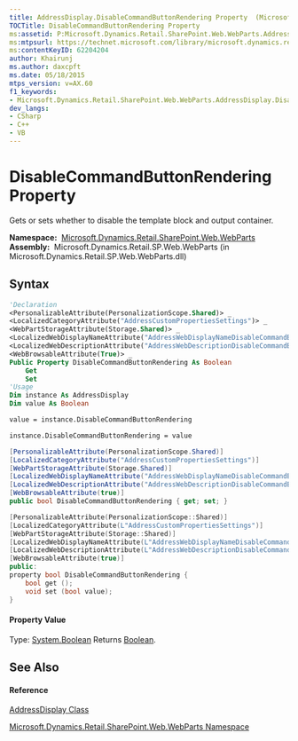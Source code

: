 ```yaml
---
title: AddressDisplay.DisableCommandButtonRendering Property  (Microsoft.Dynamics.Retail.SharePoint.Web.WebParts)
TOCTitle: DisableCommandButtonRendering Property
ms:assetid: P:Microsoft.Dynamics.Retail.SharePoint.Web.WebParts.AddressDisplay.DisableCommandButtonRendering
ms:mtpsurl: https://technet.microsoft.com/library/microsoft.dynamics.retail.sharepoint.web.webparts.addressdisplay.disablecommandbuttonrendering(v=AX.60)
ms:contentKeyID: 62204204
author: Khairunj
ms.author: daxcpft
ms.date: 05/18/2015
mtps_version: v=AX.60
f1_keywords:
- Microsoft.Dynamics.Retail.SharePoint.Web.WebParts.AddressDisplay.DisableCommandButtonRendering
dev_langs:
- CSharp
- C++
- VB
---
```


# DisableCommandButtonRendering Property

Gets or sets whether to disable the template block and output container.

**Namespace:**  [Microsoft.Dynamics.Retail.SharePoint.Web.WebParts](microsoft-dynamics-retail-sharepoint-web-webparts-namespace.md)  
**Assembly:**  Microsoft.Dynamics.Retail.SP.Web.WebParts (in Microsoft.Dynamics.Retail.SP.Web.WebParts.dll)

## Syntax

``` vb
'Declaration
<PersonalizableAttribute(PersonalizationScope.Shared)> _
<LocalizedCategoryAttribute("AddressCustomPropertiesSettings")> _
<WebPartStorageAttribute(Storage.Shared)> _
<LocalizedWebDisplayNameAttribute("AddressWebDisplayNameDisableCommandButtonRendering")> _
<LocalizedWebDescriptionAttribute("AddressWebDescriptionDisableCommandButtonRendering")> _
<WebBrowsableAttribute(True)> _
Public Property DisableCommandButtonRendering As Boolean
    Get
    Set
'Usage
Dim instance As AddressDisplay
Dim value As Boolean

value = instance.DisableCommandButtonRendering

instance.DisableCommandButtonRendering = value
```

``` csharp
[PersonalizableAttribute(PersonalizationScope.Shared)]
[LocalizedCategoryAttribute("AddressCustomPropertiesSettings")]
[WebPartStorageAttribute(Storage.Shared)]
[LocalizedWebDisplayNameAttribute("AddressWebDisplayNameDisableCommandButtonRendering")]
[LocalizedWebDescriptionAttribute("AddressWebDescriptionDisableCommandButtonRendering")]
[WebBrowsableAttribute(true)]
public bool DisableCommandButtonRendering { get; set; }
```

``` c++
[PersonalizableAttribute(PersonalizationScope::Shared)]
[LocalizedCategoryAttribute(L"AddressCustomPropertiesSettings")]
[WebPartStorageAttribute(Storage::Shared)]
[LocalizedWebDisplayNameAttribute(L"AddressWebDisplayNameDisableCommandButtonRendering")]
[LocalizedWebDescriptionAttribute(L"AddressWebDescriptionDisableCommandButtonRendering")]
[WebBrowsableAttribute(true)]
public:
property bool DisableCommandButtonRendering {
    bool get ();
    void set (bool value);
}
```

#### Property Value

Type: [System.Boolean](https://technet.microsoft.com/library/a28wyd50\(v=ax.60\))  
Returns [Boolean](https://technet.microsoft.com/library/a28wyd50\(v=ax.60\)).  

## See Also

#### Reference

[AddressDisplay Class](addressdisplay-class-microsoft-dynamics-retail-sharepoint-web-webparts.md)

[Microsoft.Dynamics.Retail.SharePoint.Web.WebParts Namespace](microsoft-dynamics-retail-sharepoint-web-webparts-namespace.md)

